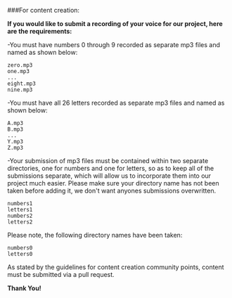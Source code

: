 ###For content creation:

**If you would like to submit a recording of your voice for our project, here are the requirements:**

-You must have numbers 0 through 9 recorded as separate mp3 files and named as shown below:
  ```
  zero.mp3
  one.mp3
  ...
  eight.mp3
  nine.mp3
  ```
  
-You must have all 26 letters recorded as separate mp3 files and named as shown below:
  ```
  A.mp3
  B.mp3
  ...
  Y.mp3
  Z.mp3
  ```

-Your submission of mp3 files must be contained within two separate directories, one for numbers and one for letters, so as to keep all of the submissions separate, which will allow us to incorporate them into our project much easier. Please make sure your directory name has not been taken before adding it, we don't want anyones submissions overwritten.
  ```
  numbers1
  letters1
  numbers2
  letters2
  ```

Please note, the following directory names have been taken:
```
numbers0
letters0
```

As stated by the guidelines for content creation community points, content must be submitted via a pull request.

**Thank You!**

